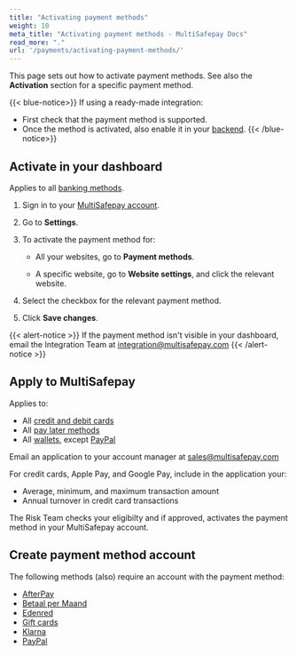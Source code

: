 ```yaml
---
title: "Activating payment methods"
weight: 10
meta_title: "Activating payment methods - MultiSafepay Docs"
read_more: "."
url: '/payments/activating-payment-methods/'
---
```

This page sets out how to activate payment methods. See also the **Activation** section for a specific payment method. 

{{< blue-notice>}} If using a ready-made integration: 

- First check that the payment method is supported. 
- Once the method is activated, also enable it in your [backend](/getting-started/glossary/#backend). {{< /blue-notice>}}

## Activate in your dashboard

Applies to all [banking methods](/payments/methods/banks/).

1. Sign in to your [MultiSafepay account](https://merchant.multisafepay.com).
2. Go to **Settings**. 
3. To activate the payment method for:

    - All your websites, go to **Payment methods**.

    - A specific website, go to **Website settings**, and click the relevant website.

4. Select the checkbox for the relevant payment method.

5. Click **Save changes**.

{{< alert-notice >}} If the payment method isn't visible in your dashboard, email the Integration Team at <integration@multisafepay.com> {{< /alert-notice >}}

## Apply to MultiSafepay 

Applies to:    

- All [credit and debit cards](/payments/methods/credit-and-debit-cards/)
- All [pay later methods](/payments/methods/pay-later/)
- All [wallets](/payments/methods/wallet/), except [PayPal](/payment-methods/paypal/)

Email an application to your account manager at <sales@multisafepay.com>

For credit cards, Apple Pay, and Google Pay, include in the application your:

- Average, minimum, and maximum transaction amount
- Annual turnover in credit card transactions

The Risk Team checks your eligibilty and if approved, activates the payment method in your MultiSafepay account. 

## Create payment method account

The following methods (also) require an account with the payment method:  

- [AfterPay](/payment-methods/afterpay/activation/)
- [Betaal per Maand](/payment-methods/betaal-per-maand/activation/)
- [Edenred](/payment-methods/edenred/activation/)
- [Gift cards]((/payment-methods/gift-cards/activation/))
- [Klarna](/payment-methods/klarna/activation/)
- [PayPal](/payment-methods/paypal/activation/)






